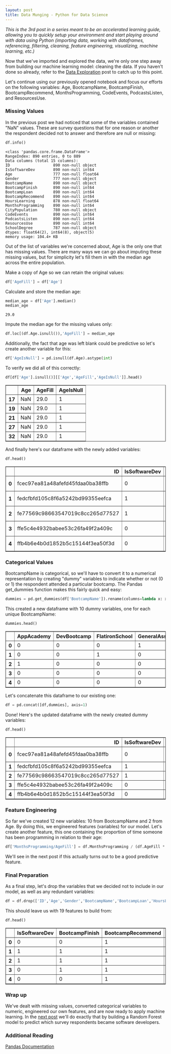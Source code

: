 ```yaml
---
layout: post
title: Data Munging - Python for Data Science
---
```


*This is the 3rd post in a series meant to be an accelerated learning guide, allowing you to quickly setup your environment and start playing around with data using Python (importing data, working with dataframes, referencing, filtering, cleaning, feature engineering, visualizing, machine learning, etc.)*

Now that we've imported and explored the data, we're only one step away from building our machine learning model: cleaning the data. If you haven't done so already, refer to the [Data Exploration](http://mitalbalar.com/2016/10/17/data-exploration-python-for-data-science.html "Data Exploration") post to catch up to this point. 

Let's continue using our previously opened notebook and focus our efforts on the following variables: Age, BootcampName, BootcampFinish, BootcampRecommend, MonthsProgramming, CodeEvents, PodcastsListen, and ResourcesUse. 


### Missing Values

In the previous post we had noticed that some of the variables contained "NaN" values. These are survey questions that for one reason or another the respondent decided not to answer and therefore are null or missing:


```python
df.info()
```

    <class 'pandas.core.frame.DataFrame'>
    RangeIndex: 890 entries, 0 to 889
    Data columns (total 15 columns):
    ID                   890 non-null object
    IsSoftwareDev        890 non-null int64
    Age                  777 non-null float64
    Gender               777 non-null object
    BootcampName         890 non-null object
    BootcampFinish       890 non-null int64
    BootcampLoan         890 non-null int64
    BootcampRecommend    890 non-null int64
    HoursLearning        878 non-null float64
    MonthsProgramming    890 non-null int64
    CityPopulation       780 non-null object
    CodeEvents           890 non-null int64
    PodcastsListen       890 non-null int64
    ResourcesUse         890 non-null int64
    SchoolDegree         787 non-null object
    dtypes: float64(2), int64(8), object(5)
    memory usage: 104.4+ KB


Out of the list of variables we're concerned about, Age is the only one that has missing values. There are many ways we can go about imputing these missing values, but for simplicity let's fill them in with the median age across the entire population.

Make a copy of Age so we can retain the original values:


```python
df['AgeFill'] = df['Age']
```

Calculate and store the median age:


```python
median_age = df['Age'].median()
median_age
```




    29.0



Impute the median age for the missing values only:


```python
df.loc[(df.Age.isnull()),'AgeFill'] = median_age
```

Additionally, the fact that age was left blank could be predictive so let's create another variable for this:


```python
df['AgeIsNull'] = pd.isnull(df.Age).astype(int)
```

To verify we did all of this correctly:


```python
df[df['Age'].isnull()][['Age','AgeFill','AgeIsNull']].head()
```




<div>
<table border="1" class="dataframe">
  <thead>
    <tr style="text-align: right;">
      <th></th>
      <th>Age</th>
      <th>AgeFill</th>
      <th>AgeIsNull</th>
    </tr>
  </thead>
  <tbody>
    <tr>
      <th>17</th>
      <td>NaN</td>
      <td>29.0</td>
      <td>1</td>
    </tr>
    <tr>
      <th>19</th>
      <td>NaN</td>
      <td>29.0</td>
      <td>1</td>
    </tr>
    <tr>
      <th>21</th>
      <td>NaN</td>
      <td>29.0</td>
      <td>1</td>
    </tr>
    <tr>
      <th>27</th>
      <td>NaN</td>
      <td>29.0</td>
      <td>1</td>
    </tr>
    <tr>
      <th>32</th>
      <td>NaN</td>
      <td>29.0</td>
      <td>1</td>
    </tr>
  </tbody>
</table>
</div>



And finally here's our dataframe with the newly added variables:


```python
df.head()
```




<div>
<table border="1" class="dataframe">
  <thead>
    <tr style="text-align: right;">
      <th></th>
      <th>ID</th>
      <th>IsSoftwareDev</th>
      <th>Age</th>
      <th>Gender</th>
      <th>BootcampName</th>
      <th>BootcampFinish</th>
      <th>BootcampLoan</th>
      <th>BootcampRecommend</th>
      <th>HoursLearning</th>
      <th>MonthsProgramming</th>
      <th>CityPopulation</th>
      <th>CodeEvents</th>
      <th>PodcastsListen</th>
      <th>ResourcesUse</th>
      <th>SchoolDegree</th>
      <th>AgeFill</th>
      <th>AgeIsNull</th>
    </tr>
  </thead>
  <tbody>
    <tr>
      <th>0</th>
      <td>fcec97ea81a48afefd45fdaa0ba38ffb</td>
      <td>0</td>
      <td>31.0</td>
      <td>male</td>
      <td>General Assembly</td>
      <td>0</td>
      <td>1</td>
      <td>1</td>
      <td>40.0</td>
      <td>3</td>
      <td>100,000 - 1 million</td>
      <td>1</td>
      <td>0</td>
      <td>1</td>
      <td>Bachelor's and Higher</td>
      <td>31.0</td>
      <td>0</td>
    </tr>
    <tr>
      <th>1</th>
      <td>fedcfbfd105c8f6a5242bd99355eefca</td>
      <td>1</td>
      <td>27.0</td>
      <td>male</td>
      <td>Flatiron School</td>
      <td>1</td>
      <td>0</td>
      <td>1</td>
      <td>15.0</td>
      <td>36</td>
      <td>&gt;1 million</td>
      <td>2</td>
      <td>1</td>
      <td>4</td>
      <td>Bachelor's and Higher</td>
      <td>27.0</td>
      <td>0</td>
    </tr>
    <tr>
      <th>2</th>
      <td>fe77569c98663547019c8cc265d77527</td>
      <td>1</td>
      <td>34.0</td>
      <td>male</td>
      <td>App Academy</td>
      <td>1</td>
      <td>0</td>
      <td>1</td>
      <td>5.0</td>
      <td>24</td>
      <td>&gt;1 million</td>
      <td>2</td>
      <td>0</td>
      <td>1</td>
      <td>Bachelor's and Higher</td>
      <td>34.0</td>
      <td>0</td>
    </tr>
    <tr>
      <th>3</th>
      <td>ffe5c4e4932babee53c26fa49f2a409c</td>
      <td>0</td>
      <td>33.0</td>
      <td>male</td>
      <td>Other</td>
      <td>1</td>
      <td>0</td>
      <td>1</td>
      <td>18.0</td>
      <td>36</td>
      <td>100,000 - 1 million</td>
      <td>1</td>
      <td>0</td>
      <td>7</td>
      <td>Bachelor's and Higher</td>
      <td>33.0</td>
      <td>0</td>
    </tr>
    <tr>
      <th>4</th>
      <td>ffb4b6e4b0d1852b5c15144f3ea50f3d</td>
      <td>0</td>
      <td>21.0</td>
      <td>male</td>
      <td>Other</td>
      <td>0</td>
      <td>0</td>
      <td>1</td>
      <td>10.0</td>
      <td>7</td>
      <td>&lt;100,000</td>
      <td>0</td>
      <td>0</td>
      <td>10</td>
      <td>Less than Bachelor's</td>
      <td>21.0</td>
      <td>0</td>
    </tr>
  </tbody>
</table>
</div>



### Categorical Values

BootcampName is categorical, so we'll have to convert it to a numerical representation by creating "dummy" variables to indicate whether or not (0 or 1) the respondent attended a particular bootcamp. The Pandas get_dummies function makes this fairly quick and easy:


```python
dummies = pd.get_dummies(df['BootcampName']).rename(columns=lambda x: x.replace(' ', ''))
```

This created a new dataframe with 10 dummy variables, one for each unique BootcampName:


```python
dummies.head()
```




<div>
<table border="1" class="dataframe">
  <thead>
    <tr style="text-align: right;">
      <th></th>
      <th>AppAcademy</th>
      <th>DevBootcamp</th>
      <th>FlatironSchool</th>
      <th>GeneralAssembly</th>
      <th>HackReactor</th>
      <th>HackbrightAcademy</th>
      <th>Other</th>
      <th>PrimeDigitalAcademy</th>
      <th>TheIronYard</th>
      <th>Turing</th>
    </tr>
  </thead>
  <tbody>
    <tr>
      <th>0</th>
      <td>0</td>
      <td>0</td>
      <td>0</td>
      <td>1</td>
      <td>0</td>
      <td>0</td>
      <td>0</td>
      <td>0</td>
      <td>0</td>
      <td>0</td>
    </tr>
    <tr>
      <th>1</th>
      <td>0</td>
      <td>0</td>
      <td>1</td>
      <td>0</td>
      <td>0</td>
      <td>0</td>
      <td>0</td>
      <td>0</td>
      <td>0</td>
      <td>0</td>
    </tr>
    <tr>
      <th>2</th>
      <td>1</td>
      <td>0</td>
      <td>0</td>
      <td>0</td>
      <td>0</td>
      <td>0</td>
      <td>0</td>
      <td>0</td>
      <td>0</td>
      <td>0</td>
    </tr>
    <tr>
      <th>3</th>
      <td>0</td>
      <td>0</td>
      <td>0</td>
      <td>0</td>
      <td>0</td>
      <td>0</td>
      <td>1</td>
      <td>0</td>
      <td>0</td>
      <td>0</td>
    </tr>
    <tr>
      <th>4</th>
      <td>0</td>
      <td>0</td>
      <td>0</td>
      <td>0</td>
      <td>0</td>
      <td>0</td>
      <td>1</td>
      <td>0</td>
      <td>0</td>
      <td>0</td>
    </tr>
  </tbody>
</table>
</div>



Let's concatenate this dataframe to our existing one:


```python
df = pd.concat([df,dummies], axis=1)
```

Done! Here's the updated dataframe with the newly created dummy variables:


```python
df.head()
```




<div>
<table border="1" class="dataframe">
  <thead>
    <tr style="text-align: right;">
      <th></th>
      <th>ID</th>
      <th>IsSoftwareDev</th>
      <th>Age</th>
      <th>Gender</th>
      <th>BootcampName</th>
      <th>BootcampFinish</th>
      <th>BootcampLoan</th>
      <th>BootcampRecommend</th>
      <th>HoursLearning</th>
      <th>MonthsProgramming</th>
      <th>...</th>
      <th>AppAcademy</th>
      <th>DevBootcamp</th>
      <th>FlatironSchool</th>
      <th>GeneralAssembly</th>
      <th>HackReactor</th>
      <th>HackbrightAcademy</th>
      <th>Other</th>
      <th>PrimeDigitalAcademy</th>
      <th>TheIronYard</th>
      <th>Turing</th>
    </tr>
  </thead>
  <tbody>
    <tr>
      <th>0</th>
      <td>fcec97ea81a48afefd45fdaa0ba38ffb</td>
      <td>0</td>
      <td>31.0</td>
      <td>male</td>
      <td>General Assembly</td>
      <td>0</td>
      <td>1</td>
      <td>1</td>
      <td>40.0</td>
      <td>3</td>
      <td>...</td>
      <td>0</td>
      <td>0</td>
      <td>0</td>
      <td>1</td>
      <td>0</td>
      <td>0</td>
      <td>0</td>
      <td>0</td>
      <td>0</td>
      <td>0</td>
    </tr>
    <tr>
      <th>1</th>
      <td>fedcfbfd105c8f6a5242bd99355eefca</td>
      <td>1</td>
      <td>27.0</td>
      <td>male</td>
      <td>Flatiron School</td>
      <td>1</td>
      <td>0</td>
      <td>1</td>
      <td>15.0</td>
      <td>36</td>
      <td>...</td>
      <td>0</td>
      <td>0</td>
      <td>1</td>
      <td>0</td>
      <td>0</td>
      <td>0</td>
      <td>0</td>
      <td>0</td>
      <td>0</td>
      <td>0</td>
    </tr>
    <tr>
      <th>2</th>
      <td>fe77569c98663547019c8cc265d77527</td>
      <td>1</td>
      <td>34.0</td>
      <td>male</td>
      <td>App Academy</td>
      <td>1</td>
      <td>0</td>
      <td>1</td>
      <td>5.0</td>
      <td>24</td>
      <td>...</td>
      <td>1</td>
      <td>0</td>
      <td>0</td>
      <td>0</td>
      <td>0</td>
      <td>0</td>
      <td>0</td>
      <td>0</td>
      <td>0</td>
      <td>0</td>
    </tr>
    <tr>
      <th>3</th>
      <td>ffe5c4e4932babee53c26fa49f2a409c</td>
      <td>0</td>
      <td>33.0</td>
      <td>male</td>
      <td>Other</td>
      <td>1</td>
      <td>0</td>
      <td>1</td>
      <td>18.0</td>
      <td>36</td>
      <td>...</td>
      <td>0</td>
      <td>0</td>
      <td>0</td>
      <td>0</td>
      <td>0</td>
      <td>0</td>
      <td>1</td>
      <td>0</td>
      <td>0</td>
      <td>0</td>
    </tr>
    <tr>
      <th>4</th>
      <td>ffb4b6e4b0d1852b5c15144f3ea50f3d</td>
      <td>0</td>
      <td>21.0</td>
      <td>male</td>
      <td>Other</td>
      <td>0</td>
      <td>0</td>
      <td>1</td>
      <td>10.0</td>
      <td>7</td>
      <td>...</td>
      <td>0</td>
      <td>0</td>
      <td>0</td>
      <td>0</td>
      <td>0</td>
      <td>0</td>
      <td>1</td>
      <td>0</td>
      <td>0</td>
      <td>0</td>
    </tr>
  </tbody>
</table>
</div>



### Feature Engineering

So far we've created 12 new variables: 10 from BootcampName and 2 from Age. By doing this, we engineered features (variables) for our model. Let's create another feature, this one containing the proportion of time someone has been programming in relation to their age:


```python
df['MonthsProgramming/AgeFill'] = df.MonthsProgramming / (df.AgeFill * 12)
```

We'll see in the next post if this actually turns out to be a good predictive feature.

### Final Preparation

As a final step, let's drop the variables that we decided not to include in our model, as well as any redundant variables:


```python
df = df.drop(['ID','Age','Gender','BootcampName','BootcampLoan','HoursLearning','CityPopulation','SchoolDegree'], axis=1) 
```

This should leave us with 19 features to build from:


```python
df.head()
```




<div>
<table border="1" class="dataframe">
  <thead>
    <tr style="text-align: right;">
      <th></th>
      <th>IsSoftwareDev</th>
      <th>BootcampFinish</th>
      <th>BootcampRecommend</th>
      <th>MonthsProgramming</th>
      <th>CodeEvents</th>
      <th>PodcastsListen</th>
      <th>ResourcesUse</th>
      <th>AgeFill</th>
      <th>AgeIsNull</th>
      <th>AppAcademy</th>
      <th>DevBootcamp</th>
      <th>FlatironSchool</th>
      <th>GeneralAssembly</th>
      <th>HackReactor</th>
      <th>HackbrightAcademy</th>
      <th>Other</th>
      <th>PrimeDigitalAcademy</th>
      <th>TheIronYard</th>
      <th>Turing</th>
      <th>MonthsProgramming/AgeFill</th>
    </tr>
  </thead>
  <tbody>
    <tr>
      <th>0</th>
      <td>0</td>
      <td>0</td>
      <td>1</td>
      <td>3</td>
      <td>1</td>
      <td>0</td>
      <td>1</td>
      <td>31.0</td>
      <td>0</td>
      <td>0</td>
      <td>0</td>
      <td>0</td>
      <td>1</td>
      <td>0</td>
      <td>0</td>
      <td>0</td>
      <td>0</td>
      <td>0</td>
      <td>0</td>
      <td>0.008065</td>
    </tr>
    <tr>
      <th>1</th>
      <td>1</td>
      <td>1</td>
      <td>1</td>
      <td>36</td>
      <td>2</td>
      <td>1</td>
      <td>4</td>
      <td>27.0</td>
      <td>0</td>
      <td>0</td>
      <td>0</td>
      <td>1</td>
      <td>0</td>
      <td>0</td>
      <td>0</td>
      <td>0</td>
      <td>0</td>
      <td>0</td>
      <td>0</td>
      <td>0.111111</td>
    </tr>
    <tr>
      <th>2</th>
      <td>1</td>
      <td>1</td>
      <td>1</td>
      <td>24</td>
      <td>2</td>
      <td>0</td>
      <td>1</td>
      <td>34.0</td>
      <td>0</td>
      <td>1</td>
      <td>0</td>
      <td>0</td>
      <td>0</td>
      <td>0</td>
      <td>0</td>
      <td>0</td>
      <td>0</td>
      <td>0</td>
      <td>0</td>
      <td>0.058824</td>
    </tr>
    <tr>
      <th>3</th>
      <td>0</td>
      <td>1</td>
      <td>1</td>
      <td>36</td>
      <td>1</td>
      <td>0</td>
      <td>7</td>
      <td>33.0</td>
      <td>0</td>
      <td>0</td>
      <td>0</td>
      <td>0</td>
      <td>0</td>
      <td>0</td>
      <td>0</td>
      <td>1</td>
      <td>0</td>
      <td>0</td>
      <td>0</td>
      <td>0.090909</td>
    </tr>
    <tr>
      <th>4</th>
      <td>0</td>
      <td>0</td>
      <td>1</td>
      <td>7</td>
      <td>0</td>
      <td>0</td>
      <td>10</td>
      <td>21.0</td>
      <td>0</td>
      <td>0</td>
      <td>0</td>
      <td>0</td>
      <td>0</td>
      <td>0</td>
      <td>0</td>
      <td>1</td>
      <td>0</td>
      <td>0</td>
      <td>0</td>
      <td>0.027778</td>
    </tr>
  </tbody>
</table>
</div>



### Wrap up

We've dealt with missing values, converted categorical variables to numeric, engineered our own features, and are now ready to apply machine learning. In the [next post](http://mitalbalar.com/2016/11/06/machine-learning-python-for-data-science.html "Machine Learning") we'll do exactly that by building a Random Forest model to predict which survey respondents became software developers.

### Additional Reading

[Pandas Documentation](http://pandas.pydata.org/pandas-docs/stable/index.html "Pandas Documentation")
